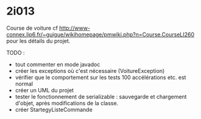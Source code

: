 # 2i013
Course de voiture
cf http://www-connex.lip6.fr/~guigue/wikihomepage/pmwiki.php?n=Course.CourseLI260 pour les détails du projet.

TODO :

- tout commenter en mode javadoc
- créer les exceptions où c'est nécessaire (VoitureException)
- vérifier que le comportement sur les tests 100 accélérations etc. est normal
- créer un UML du projet
- tester le fonctionnement de serializable : sauvegarde et chargement d'objet, après modifications de la classe.
- créer StartegyListeCommande

